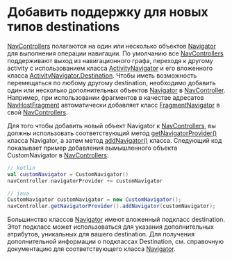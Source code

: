 # Добавить поддержку для новых типов destinations

[NavControllers](https://developer.android.com/reference/androidx/navigation/NavController.html) полагаются на один или несколько объектов [Navigator](https://developer.android.com/reference/androidx/navigation/Navigator.html) для выполнения операции навигации.
По умолчанию все [NavControllers](https://developer.android.com/reference/androidx/navigation/NavController.html) поддерживают выход из навигационного графа, переходя к другому activity с использованием класса [ActivityNavigator](https://developer.android.com/reference/androidx/navigation/ActivityNavigator.html) и его вложенного класса [ActivityNavigator.Destination](https://developer.android.com/reference/androidx/navigation/ActivityNavigator.Destination.html).
Чтобы иметь возможность перемещаться по любому другому destination, необходимо добавить один или несколько дополнительных объектов [Navigator](https://developer.android.com/reference/androidx/navigation/Navigator.html) в [NavController](https://developer.android.com/reference/androidx/navigation/NavController.html).
Например, при использовании фрагментов в качестве адресатов [NavHostFragment](https://developer.android.com/reference/androidx/navigation/fragment/NavHostFragment.html) автоматически добавляет класс [FragmentNavigator](https://developer.android.com/reference/androidx/navigation/fragment/FragmentNavigator.html) в свой [NavControllers](https://developer.android.com/reference/androidx/navigation/NavController.html).

Для того чтобы добавить новый объект Navigator к [NavControllers](https://developer.android.com/reference/androidx/navigation/NavController.html), вы должны использовать соответствующий метод [getNavigatorProvider()](https://developer.android.com/reference/androidx/navigation/NavController.html#getNavigatorProvider()) класса Navigator, а затем метод [addNavigator()](https://developer.android.com/reference/androidx/navigation/NavigatorProvider.html) класса.
Следующий код показывает пример добавления вымышленного объекта CustomNavigator в [NavControllers](https://developer.android.com/reference/androidx/navigation/NavController.html):

```kotlin
// kotlin
val customNavigator = CustomNavigator()
navController.navigatorProvider += customNavigator
```

```java
// java
CustomNavigator customNavigator = new CustomNavigator();
navController.getNavigatorProvider().addNavigator(customNavigator);
```

Большинство классов [Navigator](https://developer.android.com/reference/androidx/navigation/Navigator.html) имеют вложенный подкласс destination.
Этот подкласс может использоваться для указания дополнительных атрибутов, уникальных для вашего destination.
Для получения дополнительной информации о подклассах Destination, см. справочную документацию для соответствующего класса [Navigator](https://developer.android.com/reference/androidx/navigation/Navigator.html).
